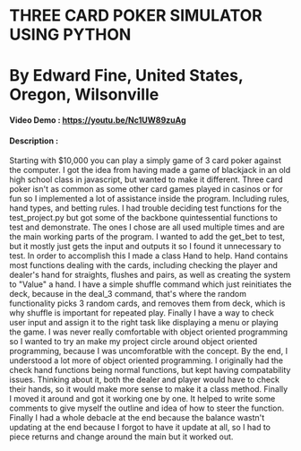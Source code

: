 # THREE CARD POKER SIMULATOR USING PYTHON
# By Edward Fine, United States, Oregon, Wilsonville
#### Video Demo : <https://youtu.be/Nc1UW89zuAg>
#### Description :
Starting with $10,000 you can play a simply game of 3 card poker against the computer. I got the idea from having made a game of blackjack in an old high school class in javascript, but wanted to make it different. Three card poker isn't as common as some other card games played in casinos or for fun so I implemented a lot of assistance inside the program. Including rules, hand types, and betting rules. I had trouble deciding test functions for the test_project.py but got some of the backbone quintessential functions to test and demonstrate. The ones I chose are all used multiple times and are the main working parts of the program. I wanted to add the get_bet to test, but it mostly just gets the input and outputs it so I found it unnecessary to test.
In order to accomplish this I made a class Hand to help. Hand contains most functions dealing with the cards, including checking the player and dealer's hand for straights, flushes and pairs, as well as creating the system to "Value" a hand. I have a simple shuffle command which just reinitiates the deck, because in the deal_3 command, that's where the random functionality picks 3 random cards, and removes them from deck, which is why shuffle is important for repeated play. Finally I have a way to check user input and assign it to the right task like displaying a menu or playing the game.
I was never really comfortable with object oriented programming so I wanted to try an make my project circle around object oriented programming, because I was uncomforatble with the concept. By the end, I understood a lot more of object oriented programming. I originally had the check hand functions being normal functions, but kept having compatability issues. Thinking about it, both the dealer and player would have to check their hands, so it would make more sense to make it a class method. Finally I moved it around and got it working one by one. It helped to write some comments to give myself the outline and idea of how to steer the function. Finally I had a whole debacle at the end because the balance wastn't updating at the end because I forgot to have it update at all, so I had to piece returns and change around the main but it worked out.